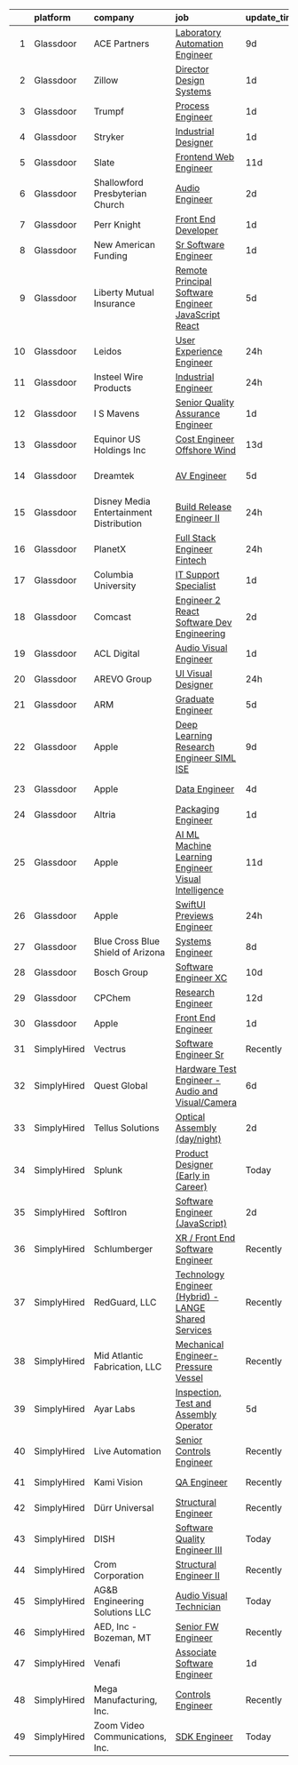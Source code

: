 

|    | platform    | company                                   | job                                                                                                                                                                                                                                                                                                                                                                                                                                                                                                                                                                                                                                                                                                                                                                                                                                                                                                                                                                                                                                                                                                                                                                                                                                                                                                                                                                                                                                                                                                                                                                                                                              | update_time   | location                 |
|---:|:------------|:------------------------------------------|:---------------------------------------------------------------------------------------------------------------------------------------------------------------------------------------------------------------------------------------------------------------------------------------------------------------------------------------------------------------------------------------------------------------------------------------------------------------------------------------------------------------------------------------------------------------------------------------------------------------------------------------------------------------------------------------------------------------------------------------------------------------------------------------------------------------------------------------------------------------------------------------------------------------------------------------------------------------------------------------------------------------------------------------------------------------------------------------------------------------------------------------------------------------------------------------------------------------------------------------------------------------------------------------------------------------------------------------------------------------------------------------------------------------------------------------------------------------------------------------------------------------------------------------------------------------------------------------------------------------------------------|:--------------|:-------------------------|
|  1 | Glassdoor   | ACE Partners                              | [Laboratory Automation Engineer](https://www.glassdoor.com/partner/jobListing.htm?pos=101&ao=1110586&s=58&guid=00000183400204f687a8bbd5888f1315&src=GD_JOB_AD&t=SR&vt=w&ea=1&cs=1_9dd0bd27&cb=1663226218166&jobListingId=1008118432869&cpc=2C031D2D3FF29DE7&jrtk=3-0-1gd004196j4j4801-1gd00419kkuie800-652232bdc68f173f--6NYlbfkN0ByNdR6lR5vInkMqW9PARJ6PF3Zoox9TiDJ9pL5aH1Wos5x1GM2VbCIKGnz0RoNfDqlWyXl9LGI9vwy7gxCs_LLdZusVkGrclSH0xyfXqal5_2hd21Z0ElCXOdZhyIi92q-kwUtiUY8hyKzEHXsTKSBRur4iZIcq9xdPbnWPKb0U7JaaxMOGnqrz0ld5u-bNiPXC58Eq0Nw-ZEdQCKIcKTlZ6MLyY1mO61T0UdHaerAaTHjGAGd2sLik6_MKhvnZcEyuHka7PIAch2d1iqAiLuRFdYC-r1OawY3Gv1nX2maDaruK2B2HgphQ9ijENxL0XHZqtFkMTlsnfhG_3DFhUE7eru78IYXKs8IHAFxuUR1u24bOW0S7iScxxRsQMi_nQJaWZW2fLN_tHljxxs9zyHcg9hJMH4ZtHcPSGqR-9XKwyQK-SDnJANIWBj8_UAEAZspwj__51pIrJvzTnsIW4LfLj4aRPOz5k95CJerkwqsTiAVIw6ZfFXe-djuR7jvS8MI4Y-5CA_i4kCp6FWBjr8Q)                                                                                                                                                                                                                                                                                                                                                                                                                                                                                                                                                                                                                                                                                                                                        | 9d            | Middlesex, NJ            |
|  2 | Glassdoor   | Zillow                                    | [Director  Design Systems](https://www.glassdoor.com/partner/jobListing.htm?pos=118&ao=1110586&s=58&guid=00000183400204f687a8bbd5888f1315&src=GD_JOB_AD&t=SR&vt=w&cs=1_c064ed93&cb=1663226218169&jobListingId=1008136049385&cpc=F41FEAB56D215062&jrtk=3-0-1gd004196j4j4801-1gd00419kkuie800-4697696807620ca1--6NYlbfkN0ANMurRYyPEXg08u6OamUd1Mvhk-zhFSGYIZgoJR86UvYL2v6MoUqae-sD5DnU21vqiEA1QlhtJkm-T0k2qyKKwO5hv4PnVPWC-zvUifV9Bwvb37D-OebcASSDcObZMZnSHWHiNFd5cLZ2mZoiL3ESIDPauLx1eIxBK8PSQ8uj622G_vEoa5WO6pEw0cAs5fDaogcZMX6Gt9i2Oq9LWksJcIKM0wsYI1pkKyWv5pCO4NqH7v4JGJF756gP_dvL4LWgFtL94ceJNPi0dPejddRH2lvE9_8JcHulck-POSzwgxDr5opks4RIhs7cZvzeZ73qMryhRgtRwJSlHVz5ImckVEaSARFMk5-uueXq4G2xzH2Ci9cUbj6ChuW9EX1-OxdBLf3nuZ0XGLNWS6mLd1OxskCERBQdRBc8bxoNCD49M5e_rIk6xGGQspqIp639BykdpDkHg98oFzZkvnCeV2BQvPefOWqPDvq55RyMdTnXkaDmJ2drVwL6UCemHb9c0K4oxBkc3frvIBbB477CGEcbVGoY4KVyblnJEZVku7cbB3DBKwAWz2lsmRvzdf-vr2eeEDW6VV48v-d2OJCX-ZKUAvngr3UlQOPhk6_z9YDqzCbUE4kKAz0605pBIQSknStDP5heoAaw0r7S2C5VuE5Wkx592zvQs8OF7FnVHb8IclszGSP-D2xWg7uIfI92IinThAjsUIs34y2_Eoknzb5H7TnHZjoZPuHi4vOx31mflXsDvz8-DvkG81lNhxHTuwEEZOYw5LVLsUgEVKOr-GFhhdvmFTlQadfZXr0K08jMP3EXaq-krDNOf7bZ6GovteNoh38LrzGeop7RpRoLIfyhoaTCeMkeKX4egDuo7XEd_mwLxQw3CW-eWdSsofTQ51Ls%3D)                                                                                                                                                                                                                                                                                                                                                                     | 1d            | Remote                   |
|  3 | Glassdoor   | Trumpf                                    | [Process Engineer](https://www.glassdoor.com/partner/jobListing.htm?pos=104&ao=1110586&s=58&guid=00000183400204f687a8bbd5888f1315&src=GD_JOB_AD&t=SR&vt=w&cs=1_b6d0cb30&cb=1663226218166&jobListingId=1008137183555&cpc=AA7790897323AD50&jrtk=3-0-1gd004196j4j4801-1gd00419kkuie800-7cfa4a67769a6051--6NYlbfkN0DAajJOpGahrbyAr0h8cwItWt2bvbpcx7h8ci7DZnKRL7cxwjbfQYQavhRcum-HV3nAwth-wNZpiPEL17SAx_4ozvRQNCDNY3-GVvLsDxUwy2KFRbqC5mmxmuSztxl2bOdN7_B9ho9LVH8I5ATv0f2nc6XRmZ-0kTPT0Pswa5IqB8DD7g-PLnFwG-_SZYdi5IJEod0DYeRBW30mqw6njuLjVlb9p3oAQQwVNIk1TLoRfFMIHb79EWQ-XRBPJAoFDkOHdq6M2jzZpIvNAVlkRPMc774w9S0cA9tstZeZPX3beJkKhl5XV0nANy6jjjN4OUh-ykpszTVrOfJ136lV6nVgD0MzJKLjZ7fGxLhoaLM3r7ifjsb7lSYf8FiV9eC1cM_b6gmbJcD76a2mz6Gy4nRo7geULyWEI69cv0EJYOh6EVjFBzNLBVv5BtEv5UXizhlS7jJxUEmgK01dDN1pkw9fVm1ahtqXoNpyj1ixDfxCzEQ4sEZD5kH6fcGlgVHjFal-5xgFF5dg2cgFI0jz9QJm4UaPgfQTjHRRi5r96NgqtVJdOU34OSC48HyUvXUaoKx8binY-Bbi_pgU6rveLN8H1WGpfLoq7ZwA3TXWWuX4DYe69zWkEvXwuzfLErk3-1wbICqcV2aPJ0YVXa6ocE37_VwfrmD2zWc%3D)                                                                                                                                                                                                                                                                                                                                                                                                                                                                                                                                                                                                             | 1d            | Cranbury, NJ             |
|  4 | Glassdoor   | Stryker                                   | [Industrial Designer](https://www.glassdoor.com/partner/jobListing.htm?pos=126&ao=1110586&s=58&guid=00000183400204f687a8bbd5888f1315&src=GD_JOB_AD&t=SR&vt=w&cs=1_dbbc9fbf&cb=1663226218170&jobListingId=1008137338246&cpc=155EB9D5185558AF&jrtk=3-0-1gd004196j4j4801-1gd00419kkuie800-bffbd337678b4d41--6NYlbfkN0DDb2HBbdgERfTLVhW415YjhZ7zErQZ38tY3lCcTrqyrs2mBnBskfi5NgZm2Mp0p2dqXeFJZeFPoOZhc-JTe4CusrVDRMr3Gh-nGMJ8PeZ6jD-VnWPovioxPsVNSp7ai6A0-MI6np54iojYo8vtzYRRFwRXRjgJT2911ZkRc5D9x6EbXAEljpWi02CqXjltS3wOyK0LbdalVnx9jKv-bsj7p4vQZnl_Jbb0dX-Rmup1PR2YYZUTDbgm890ohH_0UEquqWZdsFX7TNvBnIVUWaSRSr6AsyLSMCLi6HyU5K0qI_1ohP6tze0l-pFgqjTQHMXvtj-OGrmd1aPvxkct_KAMbHCVSbp527JLsmXvCalMNnyDluDwhRdjk5JRJUMeMQzbFROsOd0SmY57_m7whINE-yNyN4QNdJNcDKLWVYaguHAyBjTEl2RX52fZB4qbAEy3oBC9ebx6wnlDsc0PFVscM9nF43CUYkK0qRztLuf4qsDxkuGlXVu-DpX--krbdhBnAO7qozhk-DfcleOW5LiKxGwXBmdo6K-UuewLAlQBtdXBezcIzho1jlLbC-eCQhSd9VOK71lDxK7_kAmVm-gdUD7abcqoTiiOtDomsjfFR7Hvqjkh534u_9UX4T-2PdUsyG_Iiioya6mNYr9lozReTCiZ1FJVfBukPnILRKemGbR_wcklKLow7ymWkkLTaLT1UI6_T5GeASk2W4YNFR6PFR0qbhJxyj97upqdhTuync-PP69GFU5lQsRMCfmPCGOPHm0f9g7NxLSA9fpt59dreJR0knNv3orXDgJDvZVJsbh3_dm4p1BWLumBOQjJn3dM1ctAj77pgxgaBmAikDYpnneJt6IagMxHF6I4OaImNAJA94Y_BE1kiiQebI-fhd_H4Ga5V912iFWPotj1EcMAQo0YNRNoKoNaqIkdxpcgnoe1C36apxOn_Ew-zaNac6t39jWhI_RNu7kQQVjBojjZuTt1h262azqUHcZwg1WOjk94MgfxzVBXkou-T1FlO4b1FPaI2z8CjIwazei7lfErLEwUcX7mpDAvcUsS65NifQ%3D%3D)                                                                                                                                                                                            | 1d            | Redmond, WA              |
|  5 | Glassdoor   | Slate                                     | [Frontend Web Engineer](https://www.glassdoor.com/partner/jobListing.htm?pos=121&ao=1110586&s=58&guid=00000183400204f687a8bbd5888f1315&src=GD_JOB_AD&t=SR&vt=w&cs=1_9e3ea39e&cb=1663226218170&jobListingId=1008115559482&cpc=5E31031E1AFF45A7&jrtk=3-0-1gd004196j4j4801-1gd00419kkuie800-d7e08d246e257d59--6NYlbfkN0DG4ntHtB_rMsnfhgmnSvK2brktLme1L4SiDeJjQ-izrVOLqRJ5-yjEwoYGp-nj3bXpJbV2z_i7lf_ug7kgiX5Vxr8L6l8K4udrifjrHN-4ttSH23_JHtEk0OvqMdfe9_thM_gXZ2L_coZ9m0w4V58eSaDW8D-NDIf60O4Z8fyNMNZ7M0AUOKKEByhYDP8UfMovwy3YqIqGGAcV-sk48EtryEb4xfLYcosD51dFLzqagfRljimCEd3CYPxG-aDw6PCkXjbRpgf8zcuWbi3OiyBLqgbz6Kfdo1ZJ7j8Ctb43UM17nj1wPnYqtncAIdgC1t6cW6e95uSvjOZpdZSuNVE7D7VhoST6WMBabn3tekMKJImN26o5ikF6BxPNEH693H26LwHiSEwgv1e16UBfVecP8w3wbjUsWcSSmmZHEu9GXzfalRQNMt4Bkl50WYSPmT3Tc7MIpOGzu-Y61YdPbtAuMpWnJV4I3rVg-L_1oZdSkwZC4N0Moxjlx23_Cc77eofqtl65l-Nq53CbNntYC7WD6-eQZwGpqu3YVBwZI40W5hiDBInxZZoOZTNVJbRDjaD-Qi2jYMnTL6epMfk_f_f8eQUV7N-UN_ZU02pg1S01yU-PBauiscTaLpKMvwANRcIwiAQmpfxYhj4krvw7bwGPUJrsDQXgSZNzN2P1X99QyWkrZP0-b6bkwi43phGsNIS1hNnTmZUOKT7ABzBIoX8CE2Rvmx4fm88vLuYU6tQOWL0wMj0GLNgVb9AeeaDkgjy4gsNp4iNepPZRJCwuoFFz-7O-0pKrAdtdtvzP1TedjWAPIkbdfg1VFZHzvHY0GfLtj2-R-LdCsGAF949QL-yXDhjfHkWV6-apzYfolijzFldJJDh_iaQPSIlaDV5-1EJOh0iFHMfi9mhZrr45uTlOYqlH5g1dwsu2Hfe0r3JvA72WKJGKx4oGXp-J0hIoMThMaAQNeNf0KyfkvAgAHizwPyMdL44ja2k%3D)                                                                                                                                                                                                                                                                        | 11d           | Remote                   |
|  6 | Glassdoor   | Shallowford Presbyterian Church           | [Audio Engineer](https://www.glassdoor.com/partner/jobListing.htm?pos=108&ao=1110586&s=58&guid=00000183400204f687a8bbd5888f1315&src=GD_JOB_AD&t=SR&vt=w&ea=1&cs=1_21eda88f&cb=1663226218167&jobListingId=1008134531287&cpc=18C9CE28155C17C5&jrtk=3-0-1gd004196j4j4801-1gd00419kkuie800-b53b58c5e47087b6--6NYlbfkN0BHIfC1zsKGIu0R3teaIu8liT7fbRNLaQeDQfcPJweUKxynNxS1I3QA32w3yfAT5RMl-Lax2ouqDgbmOdTchXuUAFmeDt8Kz7bT8yvklAohdNG00KaatpXM6W_Bi7HNKIY6twU95T32kIIHmn7GwsqzGCaxtUAcMvlYmObcO74SCo9NoYBKzyWKIqKJ-g5C5X1--atGwUWtUEEN0B6wGEjabDSo7E7mH0zOmbAFAJVFKaG3f2cfilAWMPk88BC_7UMGs51DqhZqDzXNTv3VWfR3LaRmWaTCPNcbLTLMdNX-OH3IB5xMxKaqeqAlO-Ciz_uBWRkMC2YAZ_GCo9tikS2lVb2pTm2yItj0quWeUMTdP_Crkrt4OXPBqICLYk49cvcKj-W350qSCukyLkH7r0TigtRBmYyls6MiOVeKFTTRGpZ1FyvpfKL7Ae9iEU4oK2nw26ujJSeWZfjMZceZpjrgfqI3CBvXV7vSrJMRpS0Qv5md8_6LNOee)                                                                                                                                                                                                                                                                                                                                                                                                                                                                                                                                                                                                                                                                                                                                                                                        | 2d            | Atlanta, GA              |
|  7 | Glassdoor   | Perr Knight                               | [Front End Developer](https://www.glassdoor.com/partner/jobListing.htm?pos=125&ao=1110586&s=58&guid=00000183400204f687a8bbd5888f1315&src=GD_JOB_AD&t=SR&vt=w&cs=1_336ecac7&cb=1663226218170&jobListingId=1008137339160&cpc=48B9F4758953335C&jrtk=3-0-1gd004196j4j4801-1gd00419kkuie800-ba932aa054a3e305--6NYlbfkN0BvrjnhlIknunj6B5uFGHHla5BSmGDnouF8_mjReNBU2kRZZ3EzJErpwlB0shyrLhBuOV-TdG07DRkeOl_zo-aj26D6dbXM6XtqiUWeQpISnv8xEzBHdKcqhSN3C9-GTzvHigssateczklmw2IFZw73iN_X79PV7m6xjq8m5UJqOhLXLbVrEGnBhb8PMGStOPLngVrNfcmYn5tcemxcgsmbVEgvz254qF_LgimAIE5iqAiJgqzvMoyWPKgasyahY5ob_W9tQ1INxwMlQCgpTau3ATMevX5pH_H85yMVNcNkL6eNSTkJKzYefDFvAdNi6Z50FPlHbfZq9gvC5LVJx_F5tyFozSCftJaZahMPVv3Kl9EYYpHvQhQkd1yTEoLCTXwWJtmTlx4hMVZb62pbrL-moQM999AUclClFUYVoZyDg032D-xUTAF7JV_gPQk-AQN4gdpcy1INVH90sb96002q7W7TogOY4sqqx6-IEv6bvY3fCnnT9EtoN6bj91rRRt7aEJd6U3_xQbUcrQVrXlB4diooTfHP1IV2Q5JPvBsO8IXQrr4fcMzrMgEhAudjMqEX0BNpHgV-NODYyOCLb7MyM7Ls9S7gpj5AdZJskJ_xqVveKuAWFgV9mUk0BpzmU7CrUL4qaXxtmQ%3D%3D)                                                                                                                                                                                                                                                                                                                                                                                                                                                                                                                                                                                                                            | 1d            | Santa Monica, CA         |
|  8 | Glassdoor   | New American Funding                      | [Sr  Software Engineer](https://www.glassdoor.com/partner/jobListing.htm?pos=116&ao=1110586&s=58&guid=00000183400204f687a8bbd5888f1315&src=GD_JOB_AD&t=SR&vt=w&ea=1&cs=1_cff39805&cb=1663226218169&jobListingId=1008136930117&cpc=75B6770C194DCF89&jrtk=3-0-1gd004196j4j4801-1gd00419kkuie800-911757b8bd4b4e48--6NYlbfkN0C2BFb7Ub2YUp4strrym9V3pWtjyRKtgHKt_kMzkewmGGJEved23y_kY-GSZp2akmPHQGf_sqQ9T7l9enCe72TpNrDEMVABugLuHqt7UEMCUq49GGsXZFh7ER6s6k_WIPEVrRpJEoBk2albyXAqnaWLI1VTWsSmJf9OvNfB_8vlohAxXd-rhAU34JGQzmXnZIPA97dXJuHM3mcUr5L3UTJNsgsErerN2z-csjZ5-zWCEMTVvzvHCY4c51oZCup1EcSemTIu5Wa-Lzdrr516K9VL6hrSGfoBaNJwmFiRG-YBnrb6GS4yb9rNiUslsv1BKz-ZTyb3Glydp5GDdnOtmP6c_BLWtI6_OMDutl6VOxLDIOP9YO6N9NOe7lMGnbZx4u5kXbfOkPwLJ5kr4cgqhew3wEZdXuMhJ-G-AQa4dPOowsMj_9ZciRNOPlw2rpJw4COQTAoKRzGnfvNmCFoepcJ7ChaWSpFCGlqrmSyuAfAlQpt7N2_PLxUXVkd9XQk13vjD8iwbdHrPJw%3D%3D)                                                                                                                                                                                                                                                                                                                                                                                                                                                                                                                                                                                                                                                                                                                                                     | 1d            | Remote                   |
|  9 | Glassdoor   | Liberty Mutual Insurance                  | [Remote Principal Software Engineer  JavaScript React](https://www.glassdoor.com/partner/jobListing.htm?pos=109&ao=1110586&s=58&guid=00000183400204f687a8bbd5888f1315&src=GD_JOB_AD&t=SR&vt=w&cs=1_c17e2c00&cb=1663226218167&jobListingId=1008129949426&cpc=7E69D0A57279CD4B&jrtk=3-0-1gd004196j4j4801-1gd00419kkuie800-f88b8e3a1b34a689--6NYlbfkN0D19kSVUiNzG2UWy1lRGehFMusHrHGUl8ru40ax50wmt7DArby_x8vsKPea1Au2d2T1zZFDcLe-8ZJH6WDicFQJkV95j-HyPB1ppUnEfvFm21enJkbecBLfL3KlibtweKGRVl1rBtTlHFU4gNFmxacXI5AUEetS_XTg-D35u-F5BdSGr_2OqyyV30C_J9iDvUkF3q1bXFCtM3q_Aoszs7uWIm4frBhi1b4lmax5-6qFo23_u-69M_2my5kKhRgUv5nu3VLpzpZKBZB-z1Tjg-qOCLDaufKYQOAUkC_fviUPBn89g-_0zZGWPskfjpf6XUy-kF1OksdY6T-rgoRlKeM7xcKgw5f2HThPJD48nMi-FyalCfgVoU-U1uhxI8qqDkcEHYzEpCiwT_rYXzAwetHUojesBYUIMs2pQzoBYmmKw2vmgVlQmI3sqXCNaV5NS2loZzQKdQRqbL7b6N6bNA2eR6aSCCD3oo_knO57zfj9LiC3e8ToXRV3RxfjkJB3ug4ELJmOlbxxhCWvRygQtiJ2E4mRCZxndjV2QQiqkAfZ3XxOtK8K-RkgjFEW-9rdlAS_NPYx5bM1GKCOmrmHRQWAXurUpZ_Ao9H0srekeCUF3iQYtd9ppP3EDrwITWjfAh6zc5gSwgfiqv6cmXqKBdLYOMPrRHDHXofbyKdxdyuk2kTJSJGuYti09Gc9n8Gb8-M%3D)                                                                                                                                                                                                                                                                                                                                                                                                                                                                                                                                         | 5d            | Portsmouth, NH           |
| 10 | Glassdoor   | Leidos                                    | [User Experience Engineer](https://www.glassdoor.com/partner/jobListing.htm?pos=107&ao=1110586&s=58&guid=00000183400204f687a8bbd5888f1315&src=GD_JOB_AD&t=SR&vt=w&cs=1_89f0db02&cb=1663226218166&jobListingId=1008140715657&cpc=CBEBA1A9D941894A&jrtk=3-0-1gd004196j4j4801-1gd00419kkuie800-2916e788c3bbd8bd--6NYlbfkN0CZUO70VSdYKA8PR3jfrSh5ljhqJhfDt0PzQCMubt8cRihWbmqO_-Ccw6DGinMZCyLcDU6pN2ruUDZZACinPzzi2r3XWEDru33YQflnMQxqGIJ1JPeysX5ND56VGgsbCkq9jDunQ3U3u05OeMnOozSuaSFROQMxviIE9ieB6CZgj-OWUS5AIJSO-HVdO0bNuCq2fH1SjtCVoqQjStJrYQhrbuXWJGoxuUHzvTDVMG9Gjaas1gI1v3Lgv5qyoIGI2VNh-COawVeCdtJTSWyoF3uyc6ErfXMr1sb2O3DUcO9QCHVoqe2km43he4xDGnfSrrC05P5S3OpOUYBQo-_YX4p26H7BNmltSmOwrI-UUPRp_2b3ou4R6zCZwmSRmZtbfrIf1XZ_zyNsLTPfjeIy9STIjaywIZAPgkApMkvm_Y14l1pqtuhZDIvLozq-oe-y3rAyg4SyrhvoG9AKfA-tNdYfBj_dD-qvomTmdxoOYw2WiE2aWZHV_nL2Ifu2C4YiSE8Pmt6qIH0crCNNrc7XHsE09RtoCihAjLDhkiRJuUZ98Y1bVQ8Tb0DwgWl8oOzpow8LCr8R3kNa-Wco-3rqAvz7cBpLs0gJ97NucDpx3zI5DDZvLFJacW7FZrMod5YWImo%3D)                                                                                                                                                                                                                                                                                                                                                                                                                                                                                                                                                                                                                                     | 24h           | Reston, VA               |
| 11 | Glassdoor   | Insteel Wire Products                     | [Industrial Engineer](https://www.glassdoor.com/partner/jobListing.htm?pos=120&ao=1110586&s=58&guid=00000183400204f687a8bbd5888f1315&src=GD_JOB_AD&t=SR&vt=w&ea=1&cs=1_c97ebc0d&cb=1663226218170&jobListingId=1008139625916&cpc=C19BE7EA145E205E&jrtk=3-0-1gd004196j4j4801-1gd00419kkuie800-8851fcab5d716234--6NYlbfkN0C0qSbLr101hkclXSIFdWz11k_qSMT8LNFxaU9aR79nUF5Hi-RiOoRzDvuVPXCy8ooNfhtGtS2A7R3aK3awu7JRntecYWw5q54Z-UHJX8ZgGO8Tvh6SWebTFe4ROtgZbC9LcjSQG4SShVBH7o2n8CyUZsAYK2zbLKGuNeeRhHtlvpS6jScGKLEPlhqD-j-NRb-T9Zs5HZPnT_tWF4J0IaNQ_XhKMXz-iiH16xfR9LpwE5sYk0qg-HJk0JRi9XH9FV_W45xXiXtznp20XCCzspxFjzQzT7p5YgvMhWrH38we2NEhVCr70pVif1AkkloSafZdZb0ED1aEljF8-PQ9C_KncuF43N_Tc5NNfsV0t0eHBcZRiHWDL70cODGtFdP9qPEEYJKW-LFp2g1MdoypcUyOdu2-xpcieK0jGuLuBDDAVVeySYsuQkChoX-06da4BnQMdSf0nYyLdq194bMeaNFjVynfZfk_agt4JAwdXtr6BImLKbCV0GkgVlXwU5vLmyk%3D)                                                                                                                                                                                                                                                                                                                                                                                                                                                                                                                                                                                                                                                                                                                                                                     | 24h           | Mount Airy, NC           |
| 12 | Glassdoor   | I S  Mavens                               | [Senior Quality Assurance Engineer](https://www.glassdoor.com/partner/jobListing.htm?pos=106&ao=1110586&s=58&guid=00000183400204f687a8bbd5888f1315&src=GD_JOB_AD&t=SR&vt=w&ea=1&cs=1_9e21b4f6&cb=1663226218167&jobListingId=1008136722768&cpc=009A9C8147DF705D&jrtk=3-0-1gd004196j4j4801-1gd00419kkuie800-fe4f7bf2dd2c6304--6NYlbfkN0CnvnrZV6i1JGX1yqycrBVKxG_QbmFGo1hJvaAPDrdCVZraHxofdUZblnhlBMHHB3Om1hJn0rvC-en32G048CW5TdEppCAmOHQUGsIyO80WBv-gUehHa_cW23CuhtQjX0xM4YCLx15AtG_VcBjttfG8xl3b_q6Po3AQ2JCzAiuc9HPe_cZOeEFB-C_CZxm-fpQI6vKFLrHoa3CJvFT6dfT2bqpPvt0xTHw-i8c2D0I6-fyHVdK65fGh_4IlzndyZylhNhoQcl_EbnO7CNbmINSwv3X35_XgK0Z-3_ACYadEAqbyhrvGPB2hKksVnf4P_YRERdZw3Og8YnLa8hKuMM-fzS9ujUO5RZYbM0NVj9167w-htrvX1hfvW2MIIQDDUy29dO9ESWPfIVB75Z4TypLBVjX76VAYXeQv1k4wz96g6VP43yc7SoTeQ2ebQNQELD0onlANnSyN2oQJD0dCDEwu4doEgcUn6rn-77VJ53ioMMDxjC1BjD4paWhu0N16V76dIgvbL21pmQ%3D%3D)                                                                                                                                                                                                                                                                                                                                                                                                                                                                                                                                                                                                                                                                                                                                         | 1d            | Remote                   |
| 13 | Glassdoor   | Equinor US Holdings Inc                   | [Cost Engineer  Offshore Wind](https://www.glassdoor.com/partner/jobListing.htm?pos=102&ao=1110586&s=58&guid=00000183400204f687a8bbd5888f1315&src=GD_JOB_AD&t=SR&vt=w&cs=1_59b6440e&cb=1663226218165&jobListingId=1008111317809&cpc=214767B2CB6D1786&jrtk=3-0-1gd004196j4j4801-1gd00419kkuie800-7b293042f945d792--6NYlbfkN0BlkaGoolSzreTGnnVP3nHf4jqpzqQ2ZdTEUjpG826sDQwotBQSl9tbPeet8uxgt_gWqAzOT7jFRKSgYCbEySFl-LnlbTgsrfYdnVmJckkS34gE802a8xsPxM4ICWpVmIbnF8gEgplqCSqkA-Ptytdi_cADiSxwWfbdNjoD4-j5wAO8VQK9bMoHeN03eJapC37yWCZ9PTsIH6GDmGAeJ5BEMo3LCrUdWY_ob55ICUv6ZGAByVZO32b6vs_wpbT2e4weoeD-tY0GW0NMGzfeExPkn3YXVmsk4NY3kYYUOBTrSzLjW4xDA2OdzWsLEjGhQLXPXUjfdB0MxJyz-Z9QmZIVceTBphaHs70M5Kjh0UP6-LQwWMrfIzaFccxiFaOvcYkVMF7HWkiyCuYbLz6kV1l_b1iGWwxflEEiZ24WmOB4GZvbD-DIvam3SPVVrdXUh6PPK6y3GU2gG1bsBh7SDjuwojUi-_wvJZ9P1hFGPSKCWklkCXjMgFP3n_r1AdNByaWcluziVH3jpTVQS52tsJxBsXVGOg3jUM--07IDeTamQZUVwD-gzYEjFpIfrxY5rBKyjCSg69eG6ewe8RaWhniXsBzGUM9V4X-aqq8mrNW-mavDbXTu5wUsqNq6ajg8JW5ZbYsxbRsmummOsQAoNCxzwHfJjFmpEsNCPEdYGZBNt0WWOCLGiLasKbCxaShUqXKgtdp9snpLZw%3D%3D)                                                                                                                                                                                                                                                                                                                                                                                                                                                                                                                                                   | 13d           | Stamford, NY             |
| 14 | Glassdoor   | Dreamtek                                  | [AV Engineer](https://www.glassdoor.com/partner/jobListing.htm?pos=103&ao=1110586&s=58&guid=00000183400204f687a8bbd5888f1315&src=GD_JOB_AD&t=SR&vt=w&ea=1&cs=1_3057c55b&cb=1663226218166&jobListingId=1008128319710&cpc=1EC006BEB16B588D&jrtk=3-0-1gd004196j4j4801-1gd00419kkuie800-e93c37cabcb657c7--6NYlbfkN0DmE15CTgcGMh7aLs0K4L1vkmWCYcqqPsBCfgDMCdQhnIn6a0L3CsQ2TclzMHLDmuF0lYeriLsHxtx5mC1VtgpyoJLsD0nia0jpi02q9IkZ1Hea-vLCKPei7KEfifH_Or2U0zp0agN8V4Z8IpLK3I8Pr8m-A2nXYmib-vmheUeb4WB-wb7VMGrI0SXX9I95vbDFFuJSeYXt0LHQ6zK5skuLBq15MRM5TIeIb0PfMVDzHz1X8CaD2XKL6OpiO2TI26xJWEDKtWCMs6Ju5uA-QCIjzzsFtMDgk3C6YYGRwepYiSKF-XLER7MRa90slfGIXDcsxG-B2JQgLJqg1jPf81l_WFrPAk1OWcKjs5qF-W6ajmUMcGlz4tiW3JKs1tMAP6b1DBEsRFc5Ol73Zb-vN_EyyNJJo6sHr9ndtB51cfMxprt7KLpbVPRrLzohKC9sq3Yy8MiKsmzSn88V0StLY5dnQEuLcr8iEbvs6Lf1-eo3miYeeM_YA_Mn)                                                                                                                                                                                                                                                                                                                                                                                                                                                                                                                                                                                                                                                                                                                                                                                           | 5d            | San Francisco, CA        |
| 15 | Glassdoor   | Disney Media   Entertainment Distribution | [Build   Release Engineer II](https://www.glassdoor.com/partner/jobListing.htm?pos=115&ao=1110586&s=58&guid=00000183400204f687a8bbd5888f1315&src=GD_JOB_AD&t=SR&vt=w&cs=1_c0f37f4e&cb=1663226218168&jobListingId=1008139134612&cpc=6BF42D0955AE9A34&jrtk=3-0-1gd004196j4j4801-1gd00419kkuie800-7c2aa1cdfaad23dc--6NYlbfkN0DAFTyt7pbDCC2JPO79CSdi1dIb81yjczP5qsKcZIxgiYm3-7g-689UM0rgypL64couXRVXWu9P4vOaM_FwrN246VKRDpipAsuuSIyTq7hzm76icjnmOKOBnCwc3JKjyA5A4UKWqabH8hqSabZK0PL2-jatXy72_V0mpLhsxBvmPhXsl8qqRVxInXy0QwQO2jSiycGTMmnupD4HMD6RogZ_FM_ezitKEJhkSvvxyEVSebBAsCiMX6lIE-4pK6C_lcWZqz44A45-km9X4f1hWNzprxUpHXkUlVP_3f0Nv60hVxwrh0RAhsotwq2eRfb0uRhdmi6gV8LsvkyWJruMu4i4pvMAm6LpTJDYbkVlDSqtXa6TVDwdD8w9pH3_JPsVfEm_y6JR-OtR_MwZ_uqPKOBaWGlWr2BYnkoyjIfANruf39LvwALlt9YCmWex4sdO474%3D)                                                                                                                                                                                                                                                                                                                                                                                                                                                                                                                                                                                                                                                                                                                                                                                                                                  | 24h           | Santa Monica, CA         |
| 16 | Glassdoor   | PlanetX                                   | [Full Stack Engineer   Fintech](https://www.glassdoor.com/partner/jobListing.htm?pos=105&ao=1110586&s=58&guid=00000183400204f687a8bbd5888f1315&src=GD_JOB_AD&t=SR&vt=w&ea=1&cs=1_d19d7ef2&cb=1663226218166&jobListingId=1008139786792&cpc=883DC43018083D9A&jrtk=3-0-1gd004196j4j4801-1gd00419kkuie800-6b52d948a3b6ea5b--6NYlbfkN0Ao1sXqsfl_eKMvAUCHN22fcucLWVoEbECIQPomdFbHy0usTcl-Fngn-mWl2k64ogeBwJVRhqKKAvIilE9VIzeIbyo-pmfYZUtyoAaGNS0lZgR43Cu1iEZlBR0QcdDUKal8W4eROixZsbiGSfHzew2Nql40vsp4CeutMshazSzXdrytcqU4-UpdVdmkUtIhXy3iZ8ysEUux3rKHDcWFWHitij0Cp6zc47GKBdOxNowvshxKY0YcFLaXW_3EAphxaroix0m-ffnC3cndFsd9ljSKOfc3YVXoQQIPlsDolh9wqkhJKDSHBXY9ZQ2S3hC3dWKrj4v6xPndHknfLUpw24Ba0R9R7y6KiMVtVSB6WnBpRxtSUrgKZ-JzDKHTWKRPy-R3lvtgFnN9wO1cNTFNrD7JUAGTZVnaVVZ96EjnaDYlOtA-V93Z3foXyFQp-r55CGgikgo1I3ZzfAhjxM9BRHIr_hmzgfhp7TTNjeMMSKDUdLlIZ0_mw0wHpt5prUEnH-UYFGGZn05Ttw%3D%3D)                                                                                                                                                                                                                                                                                                                                                                                                                                                                                                                                                                                                                                                                                                                                             | 24h           | Remote                   |
| 17 | Glassdoor   | Columbia University                       | [IT Support Specialist](https://www.glassdoor.com/partner/jobListing.htm?pos=117&ao=1110586&s=58&guid=00000183400204f687a8bbd5888f1315&src=GD_JOB_AD&t=SR&vt=w&cs=1_19c5b0a0&cb=1663226218169&jobListingId=1008136768619&cpc=BCC169F53084E245&jrtk=3-0-1gd004196j4j4801-1gd00419kkuie800-f81bba5eb78c5deb--6NYlbfkN0DNA4h-2NU0aCuD_E59bHldmspSK4FmV76r_jAqwalR2G8WaYigboCwe-JDueKddx8MptqduSQ4zho6yEMhUlat1nSDx1NePT5EIQKGl_GgRm0ZZuY3Swz-pTOd9Iqkw1U_Ky78tzmx2Fblwq4DCEbu4I17NGiFIBOlT7YH39rg2IomEOPMI7T0lNsRCue8Is5lLZ09AF1YM7CArjcTxobGG4pd9QCrglAs_1JSthpq8fvj2J7dKQtYn9HtO3BvcyqU8SzzXbyRYZBk5dVzlSYILNfWgagFGv1XeqzPxRCVLa-GVQ9nLzVvt-PIPXxW6GRrLqjhus_FcIPWth0C3gUa-0w1Bf9wSQzWjNOTtG_8htDR4L-CP4iHD6uE3Sa6jasTcFg4Hx-DUivg_dUeKnU8SGYcbsv5Dsj3gForg_DCvhiFWhyiu0TqsUlArqarf9ydXLgvqaeF2ui1d-pc7xrAnc-Tjrs2cwGGKVoFh9TuUCCR93QcSXUheGdbZG2W01ceJ_BQpQQk5qjhanS7ZE3nI5gtS4HS4kerqzrsVBsjbg%3D%3D)                                                                                                                                                                                                                                                                                                                                                                                                                                                                                                                                                                                                                                                                                                                          | 1d            | New York, NY             |
| 18 | Glassdoor   | Comcast                                   | [Engineer 2  React   Software Dev   Engineering](https://www.glassdoor.com/partner/jobListing.htm?pos=124&ao=1110586&s=58&guid=00000183400204f687a8bbd5888f1315&src=GD_JOB_AD&t=SR&vt=w&cs=1_58239f3f&cb=1663226218170&jobListingId=1008134997924&cpc=C63BD00756FD6F58&jrtk=3-0-1gd004196j4j4801-1gd00419kkuie800-f25940acc734341c--6NYlbfkN0Cj-KmZPsf9w80C8b1WzNVrlanjD2SXJjxuCbUWHsXPZlTAgGmdtIUzoKTi6fK6WvaOMNfw6fJTRJiQ5dCjTk2HrLFZ9tAXvlah0WROg_oeko1StlokLgbC7vwUBl9iAIbLLd0iHd_5yXDqun09cDoqhg7kEpcp5h4AbJNvOID8uMK_m9cpxLyzRkiadTZxX2JVc2XsRhB12Oq-GFbXrEPSnX0mAwbnmHOJU8oCCz_LdBTNhYkegdt7b_AHuSIG4ITNpuinCOSp2gNPY2whK98DyveXHUYXw38D6TUiYV6-PR-TM1A2AR64_2sYVB30RRD9oPImfR0uYfCPFeq8MGEEMQva1z11t6s8Ahu6rRkh7nKZcT2rwh842ZMobXN2v0sd7JV6waD9i-ARqubcAlDMXUaod08bHhWFSUtmFK9q9umkgu54L8KT4bf0t6J_Gk3RChN-PVVXC5kmGIWaxFGxOTSptr25R4WYgp5UpzByXdzZQkioXDuA8X2U70hlbuk7VoyUxyN1_lZWCpdybLaMCSz6UqSkZIFZ176IyIxiMG0amFaME64Xl1VD8p5e2__SnKwjCOW4YmtftDwBypFCLGUr5xjqXWwQUlKmxxWazA1JSwNZxv46kRt18xP-Ni_mZ5ct1JKSwobZNlVFDFSCjLM3vKjuOdAuKfrEgty2e43ZdlXa5WqHA9GeYtgUPEdeE594aC-dMErPfDphaSsc9BZhxhRDDz2qTzXVui8lztDqv104JXhg8nKq_gAQKXmqdpk01KYSuJaCSa92hUogsIWfpHTlcn3XxIz8_Nk72ACikhVoQAYJ39j4Ei_NvnSWbV0UbXUZRMODAQfx6sz9ltjdAMGApGs6CjgkJsG-fywhT_YzFyNWJ45nrX0gjyvxtMm_TUqTjp3jEWMczUX59Lfa6wQfOGwVItOOThZXzqWo03BLTYzaxEzx9syu-gFe42X1La8GeGm7xxDCmknFvVtOohNBPj18JeNiF2JHRYUI6A6ciiTVjZn9Ew5O3x1ngJHmgP0iBO7HAevu4hwbfbtMXLAbcjt3glgjb20tFY3tc4cg9TZD-dHH2m6OWqqKPvFHqNP8XCcps3AU7emXKvTM9KbIFM3OYEWbmK7Wm1wrCZgbihnTXy5kZi8lMzWaXuMs80dJano6LRhaTzAhbOzfbwnsrscAW4XrV6iBzwDmkcaube6NrL1FVx_kU2xAAbtzJMD4Ug%3D%3D) | 2d            | Philadelphia, PA         |
| 19 | Glassdoor   | ACL Digital                               | [Audio Visual Engineer](https://www.glassdoor.com/partner/jobListing.htm?pos=130&ao=1110586&s=58&guid=00000183400204f687a8bbd5888f1315&src=GD_JOB_AD&t=SR&vt=w&ea=1&cs=1_d162a498&cb=1663226218171&jobListingId=1008136804953&cpc=8795CF9063CD573D&jrtk=3-0-1gd004196j4j4801-1gd00419kkuie800-d9ce64226adffd8c--6NYlbfkN0Aba5oU64R_O9Kj8y6RMdSSFXuPwn88DcWu9IRDlipDHjxHIIFB0atBqVJ04z1yB3-nxvBgEGdnzAxa9I7o5XOCzHQWecqcWj1X0APzEStAzBHkM1h1cGkyuVimHIyUTZfxie_NrgkwtO5GO2us7Pu0CgaFpYl-b_byCKvM8lvz_qs09OIW9UKdEe4Lga8fxNs-73yorL-Yd-Bvh1TgtNhqzt8G_d4C8MHsPns_gknfOeo0Pa6l_EyUY-I_1OoNOBGHCLkC68ZfvjFxgdo206reA7ekAgqKDX8UgCp2iKadknaQMvC-8BVM2Xst0fdAVksLrFpWVGTHAZLJynlnhBe3xdJa3mj082TB4UWHp4ny62g2IoO5lRej5GGO-IgMLR8E31R0-5t45BWRItpcbt69ayOFkE1YjZLAxvWWUU7H97FsIiImgPkdjYONtXXA_4xhTFRWS1HYq2Cf83KZq6k8-rH6ulpG4I4xiU14GRdUjM7IJVsptUX6Pa9z936tomixMMap4ld99g%3D%3D)                                                                                                                                                                                                                                                                                                                                                                                                                                                                                                                                                                                                                                                                                                                                                     | 1d            | Boston, MA               |
| 20 | Glassdoor   | AREVO Group                               | [UI Visual Designer](https://www.glassdoor.com/partner/jobListing.htm?pos=123&ao=1110586&s=58&guid=00000183400204f687a8bbd5888f1315&src=GD_JOB_AD&t=SR&vt=w&ea=1&cs=1_2135be71&cb=1663226218170&jobListingId=1008139782334&cpc=3BA4CE39D5B5DEF5&jrtk=3-0-1gd004196j4j4801-1gd00419kkuie800-09cb5fbe91300c7e--6NYlbfkN0BCLW45RZuRc772PykXY_iXs7CHdsEvuP3whbuRYvlLzUPBgski3_CRPHCklom68OsOg44Yj3MDtF75NEExsJSqVGvHT9UJ3TsYQpGqoA--RGO67Dbf5as1BcATX9IQbrsfAbGz9pAsupXmp9GdshoA5iLPOWqjSwjItMdoRnjNWhjRVdnRKu356wxDDya7Tr0J8vY1zB4ZWm5ljG1992PFfyTbykH8xXnOTlVgmem1tK7J856gksC-XHkQVQvPnn4Qy7Wf1rvdzHsNs8lXaoQmt7dKVwxMbZccHUqEMkbF7WQDV6xHc1qwTAnQU_3iJQsL66gO31zAeLtfzNwdZJO6Xbh-PQaCiJn1kkN8samzPJZEFbrch-yipV1kGIt8YpSLDduj7yfunvfM15yI-fzIGl6c_SVt-Hk2Yok_KQ2uOZmC_E1xentXwVSFlTfZFQ9hl8KhPoJG6Tn7idYIVuN2qpJqLYNcWnbAY04leYWuhI_ryGtjJXFYYuA0AXRU3juXiKQHFmFnKg%3D%3D)                                                                                                                                                                                                                                                                                                                                                                                                                                                                                                                                                                                                                                                                                                                                                        | 24h           | Remote                   |
| 21 | Glassdoor   | ARM                                       | [Graduate Engineer](https://www.glassdoor.com/partner/jobListing.htm?pos=114&ao=1110586&s=58&guid=00000183400204f687a8bbd5888f1315&src=GD_JOB_AD&t=SR&vt=w&cs=1_c5a9d07c&cb=1663226218168&jobListingId=1008128661698&cpc=D2F1DE17EE1F43B9&jrtk=3-0-1gd004196j4j4801-1gd00419kkuie800-154a789392ba8a1d--6NYlbfkN0BgJnowPS_nFa6JvbNw1Ud-JjG_6nenis8YkFjCtkUlxoHXLw2_bm5yT8xmAj-JAcWZBQaaUAcumI_8r6Bi6vdF-jtBBxuNPQg0VQM2GYBm9-uAJeHYxh0DikOvx6WGKm92edR_hHG2EfAE3VEVrRjxxPbmAEHFAynlfAS5tCq2B8YNnIqr5vtkayI2rL5NSLf1Iyp2L7RxlkbwZpoaFSLicGWZ1KVqluqgTiqHXovUJ_Gi7-B7zWqWrlkyxjaBOhICsSLdpTft_3JzNrfw1urS1wXO99JqRE4KHcnsJNMMqyO5NBXRJnUHyAC0UQSamgMrBoEsNycJ1KtcMu9-e6bfFOJd5zKqAM85apKKpeOYSpBKJJIKMpaZ_AZMO1ezV-x-MFsCi-2fXx71MgsxWMohlOUmHgjUp-0lo_LuvYX9kWlKKOPcviVIJf3ZKoDR7C0%3D)                                                                                                                                                                                                                                                                                                                                                                                                                                                                                                                                                                                                                                                                                                                                                                                                                                            | 5d            | Austin, TX               |
| 22 | Glassdoor   | Apple                                     | [Deep Learning Research Engineer   SIML  ISE](https://www.glassdoor.com/partner/jobListing.htm?pos=128&ao=1110586&s=58&guid=00000183400204f687a8bbd5888f1315&src=GD_JOB_AD&t=SR&vt=w&cs=1_064a9cd1&cb=1663226218170&jobListingId=1008119547457&cpc=AC285F3A3ECA6BB0&jrtk=3-0-1gd004196j4j4801-1gd00419kkuie800-eaf59a8fb1c6bb43--6NYlbfkN0BvKrLyj5gPmtZO9T8euul8TCxuuKNOtzRJOomxnwSEodTz2Bc-sPZlt2Zgji_QUXHUc8Wm5s2WDnx2PFwVnsQdbHwJQIA09lGmN9cDB6ycUap1BmTMwHtQuwFaWyWygmBmBXL53lUKXPNNz-vK09Fq7XDUeSJqZxpjBQJ-ogHfVVO7b8KjKQ_0VcOrfTeLMkfpQsljMU6vRmzPPXRugWxdtWdFsPdLMV16enRp5G5kVbNU1rO0Wg83csHpvanp9qp7xN89a1gx0jdUWMTGObr_JqEbrqXT7zQHc_d5OZ24cFlpJN4zjC9oRoGP9iUTkAGY8sVvCN9Of7xlkGrFYhXc73IXX-80SlALcIvIiLdCOxq2Eh91GFehUrU4lLmHse8rS936HtjbcFoFf2H93Exz3z8dFISHYiAHM8c6MnSYxxHKEJ1xHw3Yyr4bJ0hpOPNO8pjCEjTJsAjaRofXpZAgwh4eLUdX5Lx4L-5EP7499ItIY2vN5IAqI3CuyYRg5BkmwILvAGK5mM6fgPgBq1wJp3j69gXNr0JTDmk0ZKz96UlnNNNsTvW8UTBH349n3qfIXtRkvhF0zJg9K0uIWt2YmKfLPjzcdEhc3lJkvKiDVB35QSuhce1H-p0Jcuh1co8wGrzGQYXDENDh8mvY63Pn0L3yWxqkGWW4VtQXSpp7ChEfw046kB0_eSV3Co3kwaQJAWLvcofOYSE4wG4kYwpAlghvXv4lI3uwI1agUWCQPSyObZvDgp_etmlCuCqvPmd_M8-207UFAx8Hd47M8f9sEBLXaDUYNoSsal0M_ATZSSTF9-_DqFMDHaYiML_ZJE96wgqDF98XHdp86kkc78C7Ctg1p5Qk9iX5t-T_Rgz5gKDmPYXtg4wTtX3MXyWZARU1AXabsHoxOMQH7Iiy8GgxsLAK1uFnfxAhRSTrTb5ylyxMvWTXesDeZGn6ddyOXqxoy_UpSzPx3MP2gHDfWYBXquQFdvliens%3D)                                                                                                                                                                                                                                                  | 9d            | Cupertino, CA            |
| 23 | Glassdoor   | Apple                                     | [Data Engineer](https://www.glassdoor.com/partner/jobListing.htm?pos=127&ao=1110586&s=58&guid=00000183400204f687a8bbd5888f1315&src=GD_JOB_AD&t=SR&vt=w&cs=1_ca939e1c&cb=1663226218170&jobListingId=1008130706128&cpc=8795CF9063CD573D&jrtk=3-0-1gd004196j4j4801-1gd00419kkuie800-02096a15554f597e--6NYlbfkN0BvKrLyj5gPmtZO9T8euul8TCxuuKNOtzRJOomxnwSEodTz2Bc-sPZlt2Zgji_QUXEqlNrUXv5nV5_5OV7p1_Wij8tKB1u5yiurAWZlkLw70Cas2IQNOfvaEkX3mMaL11-3jWpu90_LJpNZKSkV2Nc9NxCBeQuagNz4AYrTviVYHpKqYjaL-nMNDhc0uzG9Q-R03vGaLRmsu8pmmlbFMoVdZCc8mOnDjWL9qDs8XxR6_oKNBtaS_Wq5HA5cLt34WutA1cGCH0IKbcyaeqG1MCzeomkUibM7Wl8v0Am0L5PeBEO8PuCM9FBsU217xyIj-Ssh21twJfClZ3C-NR5YPM2njOk6rqB1kYFJbMcGCfo-_zjARJuFmL2z4LLC_oMXB1COZfaInXHmJXflQ-FCmq29WKPvR5OJZEvox5kUTHZD2z3fZjJein0UJIw3rwOmo7v-McnuG98sGXajCW2gEsaeTH1jxJmO3NobCUnCC_Aqc91bWTepAYwiW5QiXb8St40usntB8Vn4sCoc0aiWkPbPW0UWrvZSmZxr01rtBLkV0OHXIDT5J6cly9tclwcG0i3L2cWcoQa0NgZyFHpDKaPioHHrkbFT4WoHbdbNbFj4vExYRqkdeWnlV0Di3H1NU1tgxILf6PGZEUK-ECG8eLH2yLT2Nb1lwIo15GgAQ6AdVRyEdIIEJYb_ZaQD_VkZ61tR-waLzr9u5CzUPD20X0AKerZE3IWo2KXNiwHwGiOZZsOkmP2HRj3xRk5vNoN7jZ7Tn-b9ZvCn0Tu8GtqOePIlYrEVNlU8fCEd5e8x9sbImUMHN1ORQ2jCdaVyNLH1-XIZxlAxhdbLWqlNnDrc5h8xIMceuVAjdGJIgufxCNRzo-Qw32V4t7qZ04l8PHvje4SrtWUTiXu41hxavfSs1H_Q7DJZl3JK5B42VpfDVw2v6a-MpQx9VeCYtMdPOyPe3V4%3D)                                                                                                                                                                                                                                                                                                                | 4d            | Cupertino, CA            |
| 24 | Glassdoor   | Altria                                    | [Packaging Engineer](https://www.glassdoor.com/partner/jobListing.htm?pos=113&ao=1110586&s=58&guid=00000183400204f687a8bbd5888f1315&src=GD_JOB_AD&t=SR&vt=w&cs=1_48af0bfe&cb=1663226218168&jobListingId=1008137764598&cpc=2F9DD8B511C89582&jrtk=3-0-1gd004196j4j4801-1gd00419kkuie800-b727ded8ad047f34--6NYlbfkN0B7uvCxWIReGEPHRUWBAmdZCCuHbj3nWC4Rk-wA8y_4CT8utHxNo9JwuAiNw3zWi0Uf0sy3hZfXCfFn97Z3IbmfpAHhkpM6NDerLaZAaGeUa3Ij2DyMKEJbX9QkqmPkZ8QTOoY0uRBfekXdUCOa2HSlsxl5ouyh-q4d_kw2U_K9XdxSt-ISsfcM3-Y2Pvyj5DPXXzqdrcTZ33kTJkgTkIryShInCbHV1y6TnxNEOkB9Ui3ySzm50ajI_YkksyQUoSRieY-V3XxFae4MkXIFxoxFNhYernEUatGm7j0_bIEAGVQ3rX799kwCp0O4CLCtamyPxWMqIt7CRevkSMxqcCm9UERqlwyb10LBAsu1oijtQJ8u3eJGguG3yTNPCaA_BT15KuM_nuhG6Dp-gWw-xVwRbf8XX9xvyJ9a0zb7MonPh8aDKu29cW-B6awmL30LJd8ALZfHnsDr0tDd2IJf0eVyIUYMuKPL-Zsuocy_mPgUypzrAIKpU4a9neUZDGILRHh8LuqnMnMp-dyDKdyRv91gaydPbjXvoJRJJTqHTSFsdWVQ5NHJqNB51udGjybAbk4lDMplsfsaZPY2_TNwHxt8FI1B9KOAiPGyPXt8_k161LsU88HNf-e2_0tHZInwbzopn1aIgxfscP8zlSVjONYWDi3IqCT-JBgb3NfETgfy3E8tfcWFD0HHhmSE-hLoMaLgbQffKAvPAbi77TwSJONe)                                                                                                                                                                                                                                                                                                                                                                                                                                                                                                                                                         | 1d            | Richmond, VA             |
| 25 | Glassdoor   | Apple                                     | [AI ML   Machine Learning Engineer  Visual Intelligence](https://www.glassdoor.com/partner/jobListing.htm?pos=111&ao=1110586&s=58&guid=00000183400204f687a8bbd5888f1315&src=GD_JOB_AD&t=SR&vt=w&cs=1_3ce7a811&cb=1663226218167&jobListingId=1008115940705&cpc=F41FEAB56D215062&jrtk=3-0-1gd004196j4j4801-1gd00419kkuie800-deeb72d3cc58fcbd--6NYlbfkN0BvKrLyj5gPmtZO9T8euul8TCxuuKNOtzRJOomxnwSEodTz2Bc-sPZlt2Zgji_QUXFc6v64aNJ7aYgWFE3aGrkTaHUaCznnZlnnTOEw6Qh7i7pSUGNnehx0CabtrASXWfDxLUVL96X26PBm7JvmE608JAmKlXEIkMo_67WQGoKDx9j5AGqBsAQh3Vc_3Bo8ICF9Mr50BSUPOx2vwzLSjbcmV30hHgMyy2tyGwJcEqUmILbBYbxnv9r6vT6PKiuW50MdSsMXL0--3GgBwXVDo25T0nX51Escf_Si0LKHU_YjPd3g5m9UJZFnx7eAHHT1TymCg6fF4F3iY7KkpLdgev43fIj9FN1ux1wrac0n6bH-jKBQd1ck7IiuvQFvytrhJqt-tTiWRefawPIL9EyvSOYLmieDpebmz-bcnvJ17SX0pA11ySJ7b6f0YJrMlPytrjpoXNgBXDYXkI1XRh_V9Ld3XIDwjylJrGiLVPb8JoCumhW4YWVD0zE1J20B5BhiJMM2skCjKmVedThZMYDWyZ2AQP8Su4ih_iOhRH8peo6cy2ZAKTjRBDyGVBGqKAVaG99BbcyJ9lw_bhrnJ-OBNd_tGfRDoRIwJzggDkpVqZvden1_A8f5zZzsZGgSOI8eD636BFx5asITU2gfwIpDiiWZAj7BjrR261-xvWnVtvzobohwv1T4Vw8-2j-5gqS6at_P6WZWQt4CnakJZYeFww4liqT2BnzGSVyD1qh-ecShn7HRAGOwI9VWZladJDnXpkMoYw1U5eLyim8DdUjd_DnUjO4NMPy15ZE_N4H9YtnxIiWVZJQKrWsqKBa2H9ctTLtvDnXwBSqJl7KMRaDf_DCi1XUDd04mjfJAjM2fNxbPT3pUb21etpzh1ltOor3QoNb5NjHhCKZPrtE1PzgzGb_CFgMBAlqexslpsSkRNP7i_zTUoFivmR4IMYo4fRGVrzXFjQEzhffVBgw5royeuHfKNSkdI6tBhTKHoJaeZ1r9UmjouUcD_dDq)                                                                                                                                                                                                                     | 11d           | Cupertino, CA            |
| 26 | Glassdoor   | Apple                                     | [SwiftUI Previews Engineer](https://www.glassdoor.com/partner/jobListing.htm?pos=112&ao=1110586&s=58&guid=00000183400204f687a8bbd5888f1315&src=GD_JOB_AD&t=SR&vt=w&cs=1_02a52861&cb=1663226218168&jobListingId=1008139028134&cpc=334ABAF5D42DC775&jrtk=3-0-1gd004196j4j4801-1gd00419kkuie800-16155e9ce1dd999c--6NYlbfkN0BvKrLyj5gPmtZO9T8euul8TCxuuKNOtzRJOomxnwSEodTz2Bc-sPZlt2Zgji_QUXFpp4lghTT6vRN_t4_W6p7kSRfF1H0wTKgujein-tBVALm-txz_ykrdOhgPLpV1Mu9owBpAcJV3uaBDLWhaIxzJzjq2i5Wxw8gxKag34zXPCEmJ8YcTzOSfffivEHoYLAAWgajjerTxipGZbj0NKrx2D1lZJR1SbM5EYxdTducrdSVaSWkbEX-VFu7Uel-lHmnkWjkkz12zLOB7fgqRxX2pif6me3f3Meb8gAsI1egkUXeUidCeMLLdTEKGNRBuJhj3figJ_RsbOukOkurlDyPcz9urDXls6o6W9hx98tsAaPPdPUanSrfhmnarbLw0Po0FxFCLCVqWGC7SvsKXja8LRxCAkXjoTY15Fiv_g3xGtiumoEPqinw76zvp7zGV2K98i59-7cpx8ywFLKvFeYRepoq4avSAlKw-UMQjbTMKMdRTlQUwZtG-iSg4vF2NwF7kqgEx6yPEQo_CxgpYYb-n_e7EpuSy_WA6I3ruD-c2vJT1LyX20IoMfbsa7zfNgiiP_k6coCfPWHdTr5xUnjuEf8Iy-q4wsVQ1H9HDEfMlYRRcEbj3iUYcf6YnlHNZ5u2Dw4lFlOACQAhNBfW7R5i2Otb3ensljn5naZWjzER_CFsjAjxqTLLR4pNmRcjnsmSDSolkhftiCJ6SGiP7Raj5tNqhpMpKE7Zi4-3SBMmSyPLi0xCjpLPFeyNprXREO38SN6YBlh1HEleZJvPUCeXJP-Y5b3KO0-ucobyEyhoyatT8ySHJ2jpP9M4OwoaKnDPwnfnqx3hluS0U-6wsf5Fk6G74mJTNtTBFpeqjKHvZW6kRdpazW7louos0cSnHZsrh5jkGKyvhgzL_UweR0jm8ABlprmEkuKjST1-o7hMKUsTiGYxr8J0_1DeAYzv2k20%3D)                                                                                                                                                                                                                                                                                                    | 24h           | Cupertino, CA            |
| 27 | Glassdoor   | Blue Cross Blue Shield of Arizona         | [Systems Engineer](https://www.glassdoor.com/partner/jobListing.htm?pos=119&ao=1110586&s=58&guid=00000183400204f687a8bbd5888f1315&src=GD_JOB_AD&t=SR&vt=w&cs=1_1b952322&cb=1663226218170&jobListingId=1008120944752&cpc=F41FEAB56D215062&jrtk=3-0-1gd004196j4j4801-1gd00419kkuie800-003866d89f210f99--6NYlbfkN0DLqNmmo9flgV4Nn7dlzs_hf6rW2ISbKAVxAmosldhlS6orrhtibbHy5_yel-av82zwLN9lW2HiSc1y24Devz1HcmiSYErVUVkEK99YKnAPVoV2kgyloD0z7EXsmfGIWNROnr-uesC1oEkOuuekhcYI73brGczpgL3eiIXj8BppS8L65bDEehukWRisEk3RuVume8oK1N3Fm6zZUNkjaflU-I5BtFGWa9_Oz49-XHoK-sD7Z32N1Bx7oWD0q2m-xpAVGqlxZnVh68VdAkbOBn12eNMJ6Ra0WmpB3cePf4mBpVFsHMnxpYCG5Oa055I_RmoMTHSFhQ0Sq9rJ1x2WXK4uNchBHNGgqk5BueTCOP1DgEUcvguR0rFm60n_7FZ-zRWpaP2W3mcgB5iS1p2vzuLQADDTl1E9lqIzo71swbi8KrgtEJkF_DGnbHJxwENrm0OlQvLO3msIkxNPncuBEoRUOz75855s2XByDFnC2wwxxBwmyTz40T2_b7H1dgMPQWg%3D)                                                                                                                                                                                                                                                                                                                                                                                                                                                                                                                                                                                                                                                                                                                                                                             | 8d            | Arizona                  |
| 28 | Glassdoor   | Bosch Group                               | [Software Engineer   XC](https://www.glassdoor.com/partner/jobListing.htm?pos=129&ao=1110586&s=58&guid=00000183400204f687a8bbd5888f1315&src=GD_JOB_AD&t=SR&vt=w&cs=1_9030e9f9&cb=1663226218170&jobListingId=1008116378379&cpc=56C4EA4A1A191A49&jrtk=3-0-1gd004196j4j4801-1gd00419kkuie800-ff5bcb5c667c852c--6NYlbfkN0C6GWNaujYxALY5cE2_tEHrxFJ_nxpjx3wh1ke1yD6QSF_gWAnu0BYVTdBq5zeqwu_zxbnYCkSXrnjN2fdj1HwMDqvpIshm6T_9roc2suWn4sAK432Q-kuQpqZzGYe3BuduXkITiofE9I_-yARDUau5f5206wa0lc3mAfdaLadU37F28GsnMAwJK51DiCJEn9y0kaUYSXZnvR_ycn0zlFxzidldt5WWsXo4KVo976d76WsiPhVjcWYLerQTzZ4KbstMhAzVtSVnDYW9Iw-twBVrEsxnTZmMDUOm0NxAsSgjcKhdFiETlvx7VR4cjM1LdpJuqHuWbVZUPX6NyVfT0ZwAJETP-eicFQDspzmmSKCeeXyMqeukyLL9IdMMCtlH6JPmCUO-Gp7dRUg2pgFzcW4YiLJpOIJeJrXAzfEROrKOQtJTGZ4lDp0SSRiHarPKqWuG90Xw-Pl2mYIRTy44bRLWtEp_ygEljBJdAfBJXVcbQTHdflZfiGpeJbZQj-sEmN2V2lTS9Ac-B6RSYtmimEZ4GFXrmJXR_oFmGDf3TJK1tJKPDJZ1mWKL2enS4msQjtN7xhTOQ0Ez9unrS1EBqyPjiaiKtdRI0wVl4I7JgZcNL65Kt3dJarip71uaZFe1yWOYvex82SI10f-spzGnoxYmxM5QMD0TtRnwTYwOlCulOBOM0g6UDPe3XsJUOQBoyyooQLVYVqb7oxeEX_MVwVrRxmWJdUoRZg0L9VlTfX34FUfGoxifOmAAM_6YIX8cCwepXuGSo_fSrKqpWiSl3sbzaxJOxiN9unTK2KlzaCQGrXATuGb59CS-sIo5K4n-6qiYGzjVKKlWFdtGJXNg1qxktlozdKDnfYJjNgRpwtm-WhyhNgV-2U_nLVakSPQVdUzg0ZMaX3UT8zXUwM3QimlXTf5pQCTY3HLNEZv-m-IwfzROP6UcDuW4YQBwmOSvvBjS_9blerkxIiYliSz_XzK8OzQ3BsUi88QxQRPyIoalYnD7psNj6nqPCG0OXuLM-_uT8Wu4ytSzIMw5bdNerfJmpjwVWxQIYEu45EX2DpQc4slEbOQwLYYb)                                                                                                                                                                                     | 10d           | Plymouth, MI             |
| 29 | Glassdoor   | CPChem                                    | [Research Engineer](https://www.glassdoor.com/partner/jobListing.htm?pos=110&ao=1110586&s=58&guid=00000183400204f687a8bbd5888f1315&src=GD_JOB_AD&t=SR&vt=w&cs=1_64538bac&cb=1663226218167&jobListingId=1008114502782&cpc=AF770993EC679D41&jrtk=3-0-1gd004196j4j4801-1gd00419kkuie800-a7ad4befe2ae42a6--6NYlbfkN0AwJgfnoJfL7L0Cj3mSZXarraxvLNDkgMD3Nhc6S_BVbtHsxNWfyJOlckmnKB2HeVGueJSm2fESS99ls4fvBQ95T7PYzNLuog1N0nbcTZ50OhYcQikmiKtb55z1djAyRNoGGnLr_LbvRLYQ5Y16iov3HpOiKF2I61-3lmPW1C5V3HjU4k1vgbdLVDl6D2KjJnRTMzz1K037x-ue7FdUUXBp6OVgi7QVyFDUjk-gytkk2qIdmv0mL7RYWkruvu1f1GCDCwD1CYSwRClJTDwTEZ084bzi0gV-bbdH1hFWAoXj65LHUFlCCgdKW8VL_arE7N2EZYytQ_XArolUVaWSqbC4CXSyhnTYTsV3D0v4U0CeXnHxYAJj0u5LQ_uCSgtVAQ5kBk9VFImAwXk1AdsmDQW1BQOIcY6tO1sRMNV2k4svPKbsU4FETbY4dCS8YyUHh7pIkHZTEH0pH7mnYuuIChN0LJFeI_VSo8yUOSijwYIXaF10cIJAi9u0JhaiGRdD8wGtpKYdoohPxO4UQ9DVoidqk4xqDQI9rJuHddOKMosYMqDLfz8IOpRjNYSKS_PRta7ZuLCQu9on4_ayWNgX36yTFfU8yymE2G0%3D)                                                                                                                                                                                                                                                                                                                                                                                                                                                                                                                                                                                                                                                                            | 12d           | Kingwood, TX             |
| 30 | Glassdoor   | Apple                                     | [Front End Engineer](https://www.glassdoor.com/partner/jobListing.htm?pos=122&ao=1110586&s=58&guid=00000183400204f687a8bbd5888f1315&src=GD_JOB_AD&t=SR&vt=w&cs=1_76f8b471&cb=1663226218170&jobListingId=1008135855772&cpc=654405A9B1E0A9F5&jrtk=3-0-1gd004196j4j4801-1gd00419kkuie800-5d7824a13151fa61--6NYlbfkN0BvKrLyj5gPmtZO9T8euul8TCxuuKNOtzRJOomxnwSEodTz2Bc-sPZlC5mDe-NOaJjhdP3bz6mfLQJ91K7tBE-y27bWa_X9lEXCL_UvqGjwHmodBnxXP3yh3urhNWf2g0RgSzL6i2IsEvlehhLVOutBytH-uLlpIBBLxBUcZNGwOEZx8Ksi4HuNX7ggwd1hxOqcVpkQtoKCzqE0mHxwXYoMUz8woKCNDPwZuj90MooJzrf6lYbQ0y-MybQYrMJnoE5ZOj0bK07cQJOL0v0Zdo5FHBesHMGhd62gJAdVGqnFND3LD1S9jRzXr4jWmpIKQR6xEv7cmSyZB7tU-CX19kFujSUcOdyl-0Updo2NlQDW69MMOWTX-4Eqb-_XxLItMNXHgTqNd-x8YkfubqwbS8O5Mz1-6G44xIZol1R0zS_ugBy8ZGr4lA28MyBdvOtAUZiezMVTbGq4xZRYwE2gf2Qm_NO1r0jg5IVdaA503EK0HVukxs0TYZtnjvj2O_pX0Cv8rKEVuIWO5Rlyj7H0IFr_wZpy1qSsNwGLf0ZeqiCLxd_PeZRNOMj95CBoJDVGyJfD1uiW--UXd85OjAbh8WlmsVlJgyQq6MwuYMZ-SsX4wFLew7YY7AJw35810Di-bYx0MVQ_zTXs1ggoPPiNQ1XVao5dJGklXu1WJAZ_ZppzcCmnSky_Od5a3AKce6RUPlj0OtDEoGuEwVs0AVmvU40IDrfB6UHU6s_5h-rNkkHWJbX4MFeTYcMIBjkm5rCBK8TnPihk-e9NF3u-TRGykWaPMxs2V9cc16dx8-bBmJUmrJYFGRVwe6BPKo7DKRJpw_EGXxZ8NCwdMqrBjRkctLKVlpIgvgcHinILoARE4WmJUe_2BF6tHMPjU_xW652dmaHujBYNS1_Gcp8dHn7caOlQXGHY6o5VloEaj5V1IvZiJZmYf6jz4lrwrLtZDmW1gM8%3D)                                                                                                                                                                                                                                                                                                           | 1d            | San Diego, CA            |
| 31 | SimplyHired | Vectrus                                   | [Software Engineer Sr](https://www.simplyhired.com/job/deU6rzHNZrsdTt6fdlybFXT_uK--4JvLwjLASIkhpklef9KLHBtcCA?q=visual+engineer)                                                                                                                                                                                                                                                                                                                                                                                                                                                                                                                                                                                                                                                                                                                                                                                                                                                                                                                                                                                                                                                                                                                                                                                                                                                                                                                                                                                                                                                                                                 | Recently      | King George, VA          |
| 32 | SimplyHired | Quest Global                              | [Hardware Test Engineer - Audio and Visual/Camera](https://www.simplyhired.com/job/jbGxp9PT-5b_7GtKpKH_3IDT6kP8V_skaSNWm8qJ6m2Vpdslvr3n9Q?q=visual+engineer)                                                                                                                                                                                                                                                                                                                                                                                                                                                                                                                                                                                                                                                                                                                                                                                                                                                                                                                                                                                                                                                                                                                                                                                                                                                                                                                                                                                                                                                                     | 6d            | Sunnyvale, CA            |
| 33 | SimplyHired | Tellus Solutions                          | [Optical Assembly (day/night)](https://www.simplyhired.com/job/mwd4-FkmVxtm7n-7AjH3sLMI6oHaEMEGIkHfcrMVhCLL4YXLWKZKHQ?q=visual+engineer)                                                                                                                                                                                                                                                                                                                                                                                                                                                                                                                                                                                                                                                                                                                                                                                                                                                                                                                                                                                                                                                                                                                                                                                                                                                                                                                                                                                                                                                                                         | 2d            | Santa Clara, CA          |
| 34 | SimplyHired | Splunk                                    | [Product Designer (Early in Career)](https://www.simplyhired.com/job/ePEUCToZKJlMUBD0XzeQsLxjE4dUAnFL0t-XzhMuG_Qt13ahW6JtFg?q=visual+engineer)                                                                                                                                                                                                                                                                                                                                                                                                                                                                                                                                                                                                                                                                                                                                                                                                                                                                                                                                                                                                                                                                                                                                                                                                                                                                                                                                                                                                                                                                                   | Today         | San Jose, CA +1 location |
| 35 | SimplyHired | SoftIron                                  | [Software Engineer (JavaScript)](https://www.simplyhired.com/job/-NOGLKaTltqpaNIhu460Nbj8kd9saGkCBFulBuPBr7tg4twaBKreMA?q=visual+engineer)                                                                                                                                                                                                                                                                                                                                                                                                                                                                                                                                                                                                                                                                                                                                                                                                                                                                                                                                                                                                                                                                                                                                                                                                                                                                                                                                                                                                                                                                                       | 2d            | San Diego, CA            |
| 36 | SimplyHired | Schlumberger                              | [XR / Front End Software Engineer](https://www.simplyhired.com/job/MFpHqPfYz7RTEiv1U611wB1tACKrL40fFKGeuoIBplYSrOCG7FXoIw?q=visual+engineer)                                                                                                                                                                                                                                                                                                                                                                                                                                                                                                                                                                                                                                                                                                                                                                                                                                                                                                                                                                                                                                                                                                                                                                                                                                                                                                                                                                                                                                                                                     | Recently      | Menlo Park, CA           |
| 37 | SimplyHired | RedGuard, LLC                             | [Technology Engineer (Hybrid) - LANGE Shared Services](https://www.simplyhired.com/job/DHNuMhnJapYu-UXvgmjCS4i54UUnbucr5YRmqCs1PObuZqUV7LQqWw?q=visual+engineer)                                                                                                                                                                                                                                                                                                                                                                                                                                                                                                                                                                                                                                                                                                                                                                                                                                                                                                                                                                                                                                                                                                                                                                                                                                                                                                                                                                                                                                                                 | Recently      | Wichita, KS              |
| 38 | SimplyHired | Mid Atlantic Fabrication, LLC             | [Mechanical Engineer-Pressure Vessel](https://www.simplyhired.com/job/aw5W7HkqiEO9IzGuSms-q-Xj5Dnim43d-0wYtVninuna-gV75bqdWw?q=visual+engineer)                                                                                                                                                                                                                                                                                                                                                                                                                                                                                                                                                                                                                                                                                                                                                                                                                                                                                                                                                                                                                                                                                                                                                                                                                                                                                                                                                                                                                                                                                  | Recently      | Washington, PA           |
| 39 | SimplyHired | Ayar Labs                                 | [Inspection, Test and Assembly Operator](https://www.simplyhired.com/job/si9CRpHeDIjhX_txbx8810CwNFtm6B4MCmGoIkF22PTAbuqy78AbmA?q=visual+engineer)                                                                                                                                                                                                                                                                                                                                                                                                                                                                                                                                                                                                                                                                                                                                                                                                                                                                                                                                                                                                                                                                                                                                                                                                                                                                                                                                                                                                                                                                               | 5d            | San Jose, CA             |
| 40 | SimplyHired | Live Automation                           | [Senior Controls Engineer](https://www.simplyhired.com/job/RW14UB_EyNKnBbNLLS6sL8dYUfm0abMroNBUZBTObsw_iwMt8wEAiA?q=visual+engineer)                                                                                                                                                                                                                                                                                                                                                                                                                                                                                                                                                                                                                                                                                                                                                                                                                                                                                                                                                                                                                                                                                                                                                                                                                                                                                                                                                                                                                                                                                             | Recently      | Sterling, MA             |
| 41 | SimplyHired | Kami Vision                               | [QA Engineer](https://www.simplyhired.com/job/djfIQmJQkp5d4uQVc5eQDO5xchDvZeXvZpXBSCpjD7vXNYtko9NDwQ?q=visual+engineer)                                                                                                                                                                                                                                                                                                                                                                                                                                                                                                                                                                                                                                                                                                                                                                                                                                                                                                                                                                                                                                                                                                                                                                                                                                                                                                                                                                                                                                                                                                          | Recently      | San Jose, CA             |
| 42 | SimplyHired | Dürr Universal                            | [Structural Engineer](https://www.simplyhired.com/job/5IuJoC3VZ8uCrxivTjy2LdUeMgUnypSDQQPMR8n2fl0YO6MS3yTYzQ?q=visual+engineer)                                                                                                                                                                                                                                                                                                                                                                                                                                                                                                                                                                                                                                                                                                                                                                                                                                                                                                                                                                                                                                                                                                                                                                                                                                                                                                                                                                                                                                                                                                  | Recently      | Stoughton, WI            |
| 43 | SimplyHired | DISH                                      | [Software Quality Engineer III](https://www.simplyhired.com/job/XuTm2ylhr9687i1GFSOYMKmhyktTLin4rTE4yHmWKxev9FHY7nCQyA?q=visual+engineer)                                                                                                                                                                                                                                                                                                                                                                                                                                                                                                                                                                                                                                                                                                                                                                                                                                                                                                                                                                                                                                                                                                                                                                                                                                                                                                                                                                                                                                                                                        | Today         | American Fork, UT        |
| 44 | SimplyHired | Crom Corporation                          | [Structural Engineer II](https://www.simplyhired.com/job/_BvelAkuqzHO1DrJ-URNUdGMF2adOr3MasrKEx9ql3PeqnHINbK_0A?q=visual+engineer)                                                                                                                                                                                                                                                                                                                                                                                                                                                                                                                                                                                                                                                                                                                                                                                                                                                                                                                                                                                                                                                                                                                                                                                                                                                                                                                                                                                                                                                                                               | Recently      | Gainesville, FL          |
| 45 | SimplyHired | AG&B Engineering Solutions LLC            | [Audio Visual Technician](https://www.simplyhired.com/job/Y5na1GhpuLoOWf0rnVqYFh0iBq5RVro-ptkACmErK6PV1eiL8QCiDQ?q=visual+engineer)                                                                                                                                                                                                                                                                                                                                                                                                                                                                                                                                                                                                                                                                                                                                                                                                                                                                                                                                                                                                                                                                                                                                                                                                                                                                                                                                                                                                                                                                                              | Today         | Remote                   |
| 46 | SimplyHired | AED, Inc - Bozeman, MT                    | [Senior FW Engineer](https://www.simplyhired.com/job/zINmUZXgScoXXgS_gyiF3t60esMGL8VWIM8nJ8Kv2CvxPHXAK-fHew?q=visual+engineer)                                                                                                                                                                                                                                                                                                                                                                                                                                                                                                                                                                                                                                                                                                                                                                                                                                                                                                                                                                                                                                                                                                                                                                                                                                                                                                                                                                                                                                                                                                   | Recently      | Bozeman, MT              |
| 47 | SimplyHired | Venafi                                    | [Associate Software Engineer](https://www.simplyhired.com/job/oXRgnHlrisnHR_HBYISTcOBe3EeLxYDnM--9pUaCBsY9_o6nRcBUzQ?q=visual+engineer)                                                                                                                                                                                                                                                                                                                                                                                                                                                                                                                                                                                                                                                                                                                                                                                                                                                                                                                                                                                                                                                                                                                                                                                                                                                                                                                                                                                                                                                                                          | 1d            | Palo Alto, CA            |
| 48 | SimplyHired | Mega Manufacturing, Inc.                  | [Controls Engineer](https://www.simplyhired.com/job/A-PuLvSL_MSX4LQRH98oIWQQrXj2TQ7eGS_jFvpYgV-Fy8o4GRfiNw?q=visual+engineer)                                                                                                                                                                                                                                                                                                                                                                                                                                                                                                                                                                                                                                                                                                                                                                                                                                                                                                                                                                                                                                                                                                                                                                                                                                                                                                                                                                                                                                                                                                    | Recently      | Rockford, IL             |
| 49 | SimplyHired | Zoom Video Communications, Inc.           | [SDK Engineer](https://www.simplyhired.com/job/pfzvzYRYw_Xr8quTqFIe0OR7rlWtNc5MB72QEsEq3UyfR_seHvw-dw?q=visual+engineer)                                                                                                                                                                                                                                                                                                                                                                                                                                                                                                                                                                                                                                                                                                                                                                                                                                                                                                                                                                                                                                                                                                                                                                                                                                                                                                                                                                                                                                                                                                         | Today         | Remote                   |